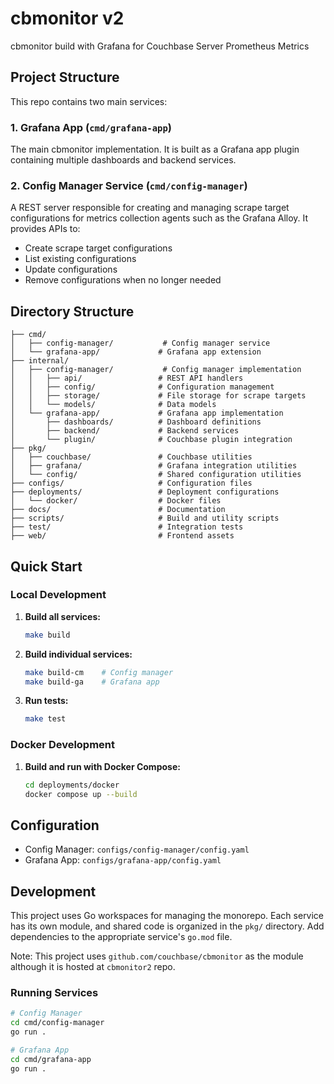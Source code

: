# cbmonitor v2
cbmonitor build with Grafana for Couchbase Server Prometheus Metrics

## Project Structure

This repo contains two main services:

### 1. Grafana App (`cmd/grafana-app`)
The main cbmonitor implementation. It is built as a Grafana app plugin containing multiple dashboards and backend services.

### 2. Config Manager Service (`cmd/config-manager`)
A REST server responsible for creating and managing scrape target configurations for metrics collection agents such as the Grafana Alloy. It provides APIs to:
- Create scrape target configurations
- List existing configurations
- Update configurations
- Remove configurations when no longer needed

## Directory Structure

```
├── cmd/
│   ├── config-manager/           # Config manager service
│   └── grafana-app/             # Grafana app extension
├── internal/
│   ├── config-manager/           # Config manager implementation
│   │   ├── api/                 # REST API handlers
│   │   ├── config/              # Configuration management
│   │   ├── storage/             # File storage for scrape targets
│   │   └── models/              # Data models
│   └── grafana-app/             # Grafana app implementation
│       ├── dashboards/          # Dashboard definitions
│       ├── backend/             # Backend services
│       └── plugin/              # Couchbase plugin integration
├── pkg/
│   ├── couchbase/               # Couchbase utilities
│   ├── grafana/                 # Grafana integration utilities
│   └── config/                  # Shared configuration utilities
├── configs/                     # Configuration files
├── deployments/                 # Deployment configurations
│   └── docker/                  # Docker files
├── docs/                        # Documentation
├── scripts/                     # Build and utility scripts
├── test/                        # Integration tests
├── web/                         # Frontend assets
```

## Quick Start

### Local Development

1. **Build all services:**
   ```bash
   make build
   ```

2. **Build individual services:**
   ```bash
   make build-cm    # Config manager
   make build-ga    # Grafana app
   ```

3. **Run tests:**
   ```bash
   make test
   ```

### Docker Development

1. **Build and run with Docker Compose:**
   ```bash
   cd deployments/docker
   docker compose up --build
   ```

## Configuration

- Config Manager: `configs/config-manager/config.yaml`
- Grafana App: `configs/grafana-app/config.yaml`

## Development

This project uses Go workspaces for managing the monorepo. Each service has its own module, and shared code is organized in the `pkg/` directory. Add dependencies to the appropriate service's `go.mod` file.

Note: This project uses `github.com/couchbase/cbmonitor` as the module although it is hosted at `cbmonitor2` repo.

### Running Services

```bash
# Config Manager
cd cmd/config-manager
go run .

# Grafana App
cd cmd/grafana-app
go run .
```
